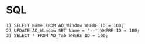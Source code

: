 # SQL

    1) SELECT Name FROM AD_Window WHERE ID = 100;
	2) UPDATE AD_Window SET Name = '--' WHERE ID = 100;
	3) SELECT * FROM AD_Tab WHERE ID = 100;
